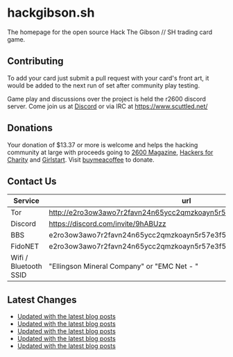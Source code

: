 # hackgibson.sh
The homepage for the open source Hack The Gibson // SH trading card game.


## Contributing

To add your card just submit a pull request with your card's front art, it would be added to the next run of set after community play testing.

Game play and discussions over the project is held the r2600 discord server. Come join us at [Discord](https://discord.com/invite/9hABUzz) or via IRC at https://www.scuttled.net/


## Donations

Your donation of $13.37 or more is welcome and helps the hacking community at large with proceeds going to [2600 Magazine](https://2600.com/), [Hackers for Charity](https://hackersforcharity.org) and [Girlstart](https://girlstart.org).  Visit [buymeacoffee](https://www.buymeacoffee.com/hackgibson.sh) to donate.


## Contact Us

Service | url
-|-
Tor | http://e2ro3ow3awo7r2favn24n65ycc2qmzkoayn5r57e3f56nvjwdcgg32ad.onion
Discord | https://discord.com/invite/9hABUzz
BBS | e2ro3ow3awo7r2favn24n65ycc2qmzkoayn5r57e3f56nvjwdcgg32ad.onion:23
FidoNET | e2ro3ow3awo7r2favn24n65ycc2qmzkoayn5r57e3f56nvjwdcgg32ad.onion:24554
Wifi / Bluetooth SSID | "Ellingson Mineral Company" or "EMC Net - <fidonet address>"

## Latest Changes
<!-- BLOG-POST-LIST:START -->
- [Updated with the latest blog posts](https://github.com/DFW2600/hackgibson.sh/commit/c1798c70cb04b61d2c7dd4c2595fca803c87a57d)
- [Updated with the latest blog posts](https://github.com/DFW2600/hackgibson.sh/commit/48d68a3222b825856ed5d176e25a43c8e03694fe)
- [Updated with the latest blog posts](https://github.com/DFW2600/hackgibson.sh/commit/ba1c7db60ce5c70d2eb7eac810ae6e7c9d270ca6)
- [Updated with the latest blog posts](https://github.com/DFW2600/hackgibson.sh/commit/6ee6d7fc2601ea44d9e40d62f97fd44f463c7283)
- [Updated with the latest blog posts](https://github.com/DFW2600/hackgibson.sh/commit/ad8d66b4c5ec69c34f5cdc4ae62f2f9b03677b72)
<!-- BLOG-POST-LIST:END -->
